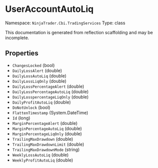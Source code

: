 # UserAccountAutoLiq

Namespace: `NinjaTrader.Cbi.TradingServices`
Type: class

This documentation is generated from reflection scaffolding and may be incomplete.

## Properties
- `ChangesLocked` (bool)
- `DailyLossAlert` (double)
- `DailyLossAutoLiq` (double)
- `DailyLossLiqOnly` (double)
- `DailyLossPercentageAlert` (double)
- `DailyLossPercentageAutoLiq` (double)
- `DailyLosspercentageLiqOnly` (double)
- `DailyProfitAutoLiq` (double)
- `DoNotUnlock` (bool)
- `FlattenTimestamp` (System.DateTime)
- `Id` (long)
- `MarginPercentageAlert` (double)
- `MarginPercentageAutoLiq` (double)
- `MarginPercentageLiqOnly` (double)
- `TrailingMaxDrawdown` (double)
- `TrailingMaxDrawdownLimit` (double)
- `TrailingMaxDrawdownMode` (string)
- `WeeklyLossAutoLiq` (double)
- `WeeklyProfitAutoLiq` (double)
